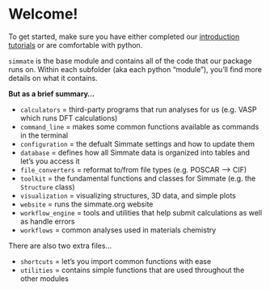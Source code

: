 
# Welcome!

To get started, make sure you have either completed our [introduction tutorials](https://github.com/jacksund/simmate/tree/main/tutorials)
or are comfortable with python.

`simmate` is the base module and contains all of the code that our package runs on. Within each subfolder (aka each python “module”), you’ll find more details on what it contains.

**But as a brief summary…**

- `calculators` = third-party programs that run analyses for us (e.g. VASP which runs DFT calculations)
- `command_line` = makes some common functions available as commands in the terminal
- `configuration` = the defualt Simmate settings and how to update them 
- `database` = defines how all Simmate data is organized into tables and let’s you access it 
- `file_converters` = reformat to/from file types (e.g. POSCAR –> CIF) 
- `toolkit` = the fundamental functions and classes for Simmate (e.g. the `Structure` class)
- `visualization` = visualizing structures, 3D data, and simple plots
- `website` = runs the simmate.org website 
- `workflow_engine` = tools and utilities that help submit calculations as well as handle errors
- `workflows` = common analyses used in materials chemistry

There are also two extra files…

- `shortcuts` = let’s you import common functions with ease 
- `utilities` = contains simple functions that are used throughout the other modules
